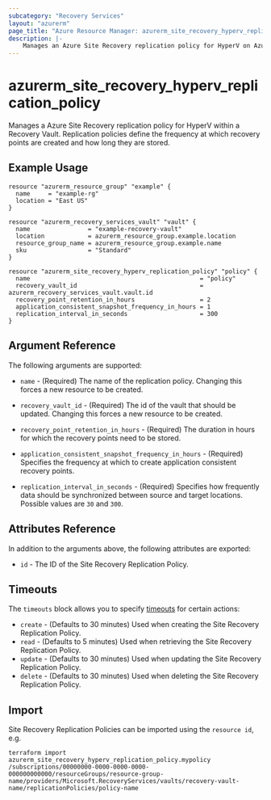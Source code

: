 ```yaml
---
subcategory: "Recovery Services"
layout: "azurerm"
page_title: "Azure Resource Manager: azurerm_site_recovery_hyperv_replication_policy"
description: |-
    Manages an Azure Site Recovery replication policy for HyperV on Azure.
---
```


# azurerm_site_recovery_hyperv_replication_policy

Manages a Azure Site Recovery replication policy for HyperV within a Recovery Vault. Replication policies define the frequency at which recovery points are created and how long they are stored.

## Example Usage

```hcl
resource "azurerm_resource_group" "example" {
  name     = "example-rg"
  location = "East US"
}

resource "azurerm_recovery_services_vault" "vault" {
  name                = "example-recovery-vault"
  location            = azurerm_resource_group.example.location
  resource_group_name = azurerm_resource_group.example.name
  sku                 = "Standard"
}

resource "azurerm_site_recovery_hyperv_replication_policy" "policy" {
  name                                               = "policy"
  recovery_vault_id                                  = azurerm_recovery_services_vault.vault.id
  recovery_point_retention_in_hours                  = 2
  application_consistent_snapshot_frequency_in_hours = 1
  replication_interval_in_seconds                    = 300
}
```

## Argument Reference

The following arguments are supported:

* `name` - (Required) The name of the replication policy. Changing this forces a new resource to be created.

* `recovery_vault_id` - (Required) The id of the vault that should be updated. Changing this forces a new resource to be created.

* `recovery_point_retention_in_hours` - (Required) The duration in hours for which the recovery points need to be stored.

* `application_consistent_snapshot_frequency_in_hours` - (Required) Specifies the frequency at which to create application consistent recovery points.

* `replication_interval_in_seconds` - (Required) Specifies how frequently data should be synchronized between source and target locations. Possible values are `30` and `300`.

## Attributes Reference

In addition to the arguments above, the following attributes are exported:

* `id` - The ID of the Site Recovery Replication Policy.

## Timeouts

The `timeouts` block allows you to specify [timeouts](https://www.terraform.io/language/resources/syntax#operation-timeouts) for certain actions:

* `create` - (Defaults to 30 minutes) Used when creating the Site Recovery Replication Policy.
* `read` - (Defaults to 5 minutes) Used when retrieving the Site Recovery Replication Policy.
* `update` - (Defaults to 30 minutes) Used when updating the Site Recovery Replication Policy.
* `delete` - (Defaults to 30 minutes) Used when deleting the Site Recovery Replication Policy.

## Import

Site Recovery Replication Policies can be imported using the `resource id`, e.g.

```shell
terraform import azurerm_site_recovery_hyperv_replication_policy.mypolicy /subscriptions/00000000-0000-0000-0000-000000000000/resourceGroups/resource-group-name/providers/Microsoft.RecoveryServices/vaults/recovery-vault-name/replicationPolicies/policy-name
```
